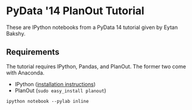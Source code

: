 # PyData '14 PlanOut Tutorial
These are IPython notebooks from a PyData 14 tutorial given by Eytan Bakshy.

## Requirements
The tutorial requires IPython, Pandas, and PlanOut. The former two come with Anaconda.

 * IPython ([installation instructions](http://ipython.org/install.html))
 * PlanOut (`sudo easy_install planout`)


```
ipython notebook --pylab inline
```
